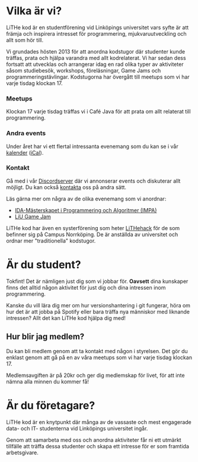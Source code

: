 # Vilka är vi?

LiTHe kod är en studentförening vid Linköpings universitet vars syfte
är att främja och inspirera intresset för programmering,
mjukvaruutveckling och allt som hör till.

Vi grundades hösten 2013 för att anordna kodstugor där studenter kunde träffas,
prata och hjälpa varandra med allt kodrelaterat. Vi har sedan dess fortsatt att
utvecklas och arrangerar idag en rad olika typer av aktiviteter såsom
studiebesök, workshops, föreläsningar, Game Jams och programmeringstävlingar.
Kodstugorna har övergått till meetups som vi har varje tisdag klockan 17.

<div id="introduction">
    <div class="intro-card">
        <h3>Meetups</h3>
        <i class="symbol fas fa-mug-hot"></i>
        <p>
            Klockan 17 varje tisdag träffas vi i Café Java för att prata om allt
            relaterat till programmering.
        </p>
    </div>
    <div class="intro-card">
        <h3>Andra events</h3>
        <i class="symbol fas fa-calendar-day"></i>
        <p>
            Under året har vi ett flertal intressanta evenemang som du kan se i vår <a
            href="https://calendar.google.com/calendar/b/0?cid=bGl0aGVrb2Quc2VfZmE0bXNnbDdxcG1zZG5zNW9jNGZxNDhhZ29AZ3JvdXAuY2FsZW5kYXIuZ29vZ2xlLmNvbQ">kalender</a>
            (<a href="https://calendar.google.com/calendar/ical/lithekod.se_fa4msgl7qpmsdns5oc4fq48ago%40group.calendar.google.com/public/basic.ics">iCal</a>).
        </p>
    </div>
    <div class="intro-card">
        <h3>Kontakt</h3>
        <i class="symbol fab fa-discord"></i>
        <p>
            Gå med i vår <a href="https://discord.gg/UG5YYsN">Discordserver</a> där vi
            annonserar events och diskuterar allt möjligt.
            Du kan också <a href="/contact/se/">kontakta</a> oss på andra sätt.
        </p>
    </div>
</div>

Läs gärna mer om några av de olika evenemang som vi anordnar:

-   [IDA-Mästerskapet i Programmering och Algoritmer (IMPA)](https://www.ida.liu.se/projects/impa/new/)
-   [LiU Game Jam](https://lithekod.se/gamejam/se/)

LiTHe kod har även en systerförening som heter <a
href="http://lithehack.se/">LiTHehack</a> för de som befinner sig på Campus
Norrköping. De är anställda av universitet och ordnar mer "traditionella"
kodstugor.

# Är du student?

Tokfint! Det är nämligen just dig som vi jobbar för. **Oavsett** dina
kunskaper finns det alltid någon aktivitet för just dig och dina intressen inom
programmering.

Kanske du vill lära dig mer om hur versionshantering i git fungerar, höra om
hur det är att jobba på Spotify eller bara träffa nya människor med liknande
intressen? Allt det kan LiTHe kod hjälpa dig med!

## Hur blir jag medlem?

Du kan bli medlem genom att ta kontakt med någon i styrelsen. Det gör du
enklast genom att gå på en av våra meetups som vi har varje tisdag klockan 17.

Medlemsavgiften är på 20kr och ger dig medlemskap för livet, för att inte nämna
alla minnen du kommer få!

# Är du företagare?

LiTHe kod är en knytpunkt där många av de vassaste och mest engagerade data-
och IT- studenterna vid Linköpings universitet ingår.

Genom att samarbeta med oss och anordna aktiviteter får ni ett utmärkt
tillfälle att träffa dessa studenter och skapa ett intresse för er som framtida
arbetsgivare.
